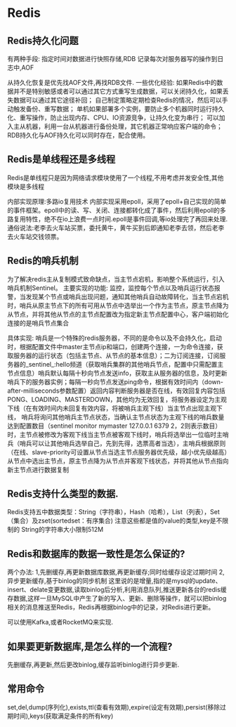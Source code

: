 # Redis
## Redis持久化问题
有两种手段:
指定时间对数据进行快照存储,RDB
记录每次对服务器写的操作到日志中,AOF

从持久化恢复是优先找AOF文件,再找RDB文件.
一些优化经验:
如果Redis中的数据并不是特别敏感或者可以通过其它方式重写生成数据，可以关闭持久化，如果丢失数据可以通过其它途径补回；
自己制定策略定期检查Redis的情况，然后可以手动触发备份、重写数据；
单机如果部署多个实例，要防止多个机器同时运行持久化、重写操作，防止出现内存、CPU、IO资源竞争，让持久化变为串行；
可以加入主从机器，利用一台从机器进行备份处理，其它机器正常响应客户端的命令；
RDB持久化与AOF持久化可以同时存在，配合使用。

## Redis是单线程还是多线程
Redis是单线程只是因为网络请求模块使用了一个线程,不用考虑并发安全性,其他模块是多线程

内部实现原理:多路io复用技术
内部实现采用epoll，采用了epoll+自己实现的简单的事件框架。epoll中的读、写、关闭、连接都转化成了事件，然后利用epoll的多路复用特性，绝不在io上浪费一点时间.epoll是事件回调,等io处理完了再回来处理.
通俗说法:老李去火车站买票，委托黄牛，黄牛买到后即通知老李去领，然后老李去火车站交钱领票。

## Redis的哨兵机制
为了解决redis主从复制模式致命缺点，当主节点宕机，影响整个系统运行，引入哨兵机制Sentinel。
主要实现的功能:
监控，监控每个节点以及哨兵运行状态报警，当发现某个节点或哨兵出现问题，通知其他哨兵自动故障转化，当主节点宕机时，哨兵从原主节点下的所有可用从节点中选举出一个作为主节点，原主节点降为从节点，并将其他从节点的主节点配置改为指定新主节点配置中心，客户端初始化连接的是哨兵节点集合


具体实现:
哨兵是一个特殊的redis服务器，不同的是命令以及不会持久化，启动时，根据配置文件中master主节点ip和端口，创建两个连接，一为命令连接，获取服务器的运行状态（包括主节点、从节点的基本信息）；二为订阅连接，订阅服务器的_sentinel_:hello频道（获取哨兵集群的其他哨兵节点，配置中只需配置主节点信息）哨兵默认每隔十秒向节点发送info，获取主从服务器的信息，及时更新哨兵下的服务器实例；每隔一秒向节点发送ping命令，根据有效时间内（down-after-milliseconds参数配置）返回内容判断服务器是否在线，有效回复内容包括PONG、LOADING、MASTERDOWN，其他均为无效回复，将服务器设定为主观下线（在有效时间内未回复有效内容，将被哨兵主观下线）当主节点出现主观下线， 哨兵将询问其他哨兵主节点状态，当确认主节点状态为主观下线的哨兵数量达到配置数目（sentinel monitor mymaster 127.0.0.1 6379 2，2则表示数目）时，主节点被修改为客观下线当主节点被客观下线时，哨兵将选举出一位临时主哨兵（哨兵可以让其他哨兵选举自己，先到先得，选票高者当选），主哨兵根据原则（在线、slave-priority可设置从节点当选主节点服务器优先级，越小优先级越高）从节点中选出主节点，原主节点降为从节点并客观下线状态，并将其他从节点指向新主节点进行数据复制

## Redis支持什么类型的数据.
Redis支持五中数据类型：String（字符串），Hash（哈希），List（列表），Set（集合）及zset(sortedset：有序集合)
注意这些都是值的value的类型,key是不限制的
String的字符串大小限制512M

## Redis和数据库的数据一致性是怎么保证的?
两个办法:
1,先删缓存,再更新数据库数据,再更新缓存;同时给缓存设定过期时间
2,异步更新缓存,基于binlog的同步机制
这里说的是增量,指的是mysql的update、insert、delate变更数据,读取binlog后分析,利用消息队列,推送更新各台的redis缓存数据,这样一旦MySQL中产生了新的写入、更新、删除等操作，就可以把binlog相关的消息推送至Redis，Redis再根据binlog中的记录，对Redis进行更新。

可以使用Kafka,或者RocketMQ来实现.
## 如果要更新数据库,是怎么样的一个流程?
先删缓存,再更新,然后更改binlog,缓存监听binlog进行异步更新.

## 常用命令
set,del,dump(序列化),exists,ttl(查看有效期),expire(设定有效期),persist(移除过期时间),keys(获取满足条件的所有key)